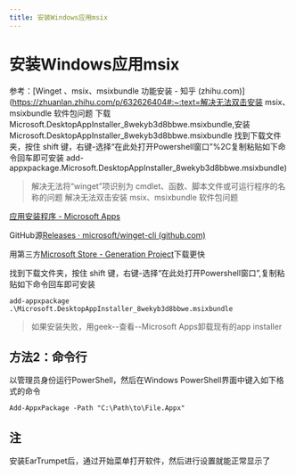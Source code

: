 ```yaml
---
title: 安装Windows应用msix
---
```


# 安装Windows应用msix

参考：[Winget 、msix、msixbundle 功能安装 - 知乎 (zhihu.com)](https://zhuanlan.zhihu.com/p/632626404#:~:text=解决无法双击安装 msix、msixbundle 软件包问题 下载 Microsoft.DesktopAppInstaller_8wekyb3d8bbwe.msixbundle,安装 Microsoft.DesktopAppInstaller_8wekyb3d8bbwe.msixbundle 找到下载文件夹，按住 shift 键，右键-选择“在此处打开Powershell窗口”%2C复制粘贴如下命令回车即可安装 add-appxpackage.Microsoft.DesktopAppInstaller_8wekyb3d8bbwe.msixbundle)

> 解决无法将“winget”项识别为 cmdlet、函数、脚本文件或可运行程序的名称的问题
> 解决无法双击安装 msix、msixbundle 软件包问题

[应用安装程序 - Microsoft Apps](https://apps.microsoft.com/detail/9NBLGGH4NNS1?rtc=1&hl=zh-cn&gl=CN)

GitHub源[Releases · microsoft/winget-cli (github.com)](https://github.com/microsoft/winget-cli/releases)

用第三方[Microsoft Store - Generation Project](https://store.rg-adguard.net/)下载更快

找到下载文件夹，按住 shift 键，右键-选择“在此处打开Powershell窗口”,复制粘贴如下命令回车即可安装

```text
add-appxpackage .\Microsoft.DesktopAppInstaller_8wekyb3d8bbwe.msixbundle
```

> 如果安装失败，用geek--查看--Microsoft Apps卸载现有的app installer

## 方法2：命令行

以管理员身份运行PowerShell，然后在Windows PowerShell界面中键入如下格式的命令

```
Add-AppxPackage -Path "C:\Path\to\File.Appx"
```

## 注

安装EarTrumpet后，通过开始菜单打开软件，然后进行设置就能正常显示了
